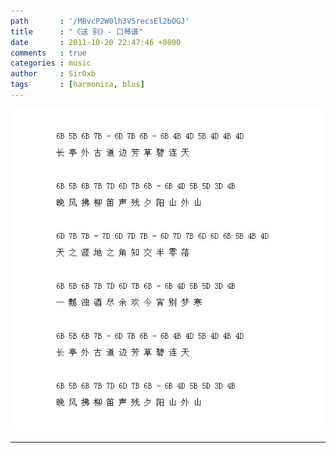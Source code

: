 ```yaml
---
path       : '/M8vcP2W0lh3V5recsEl2bOGJ'
title      : "《送 别》- 口琴谱"
date       : 2011-10-20 22:47:46 +0800
comments   : true
categories : music
author     : Sir0xb
tags       : [harmonica, blus]
---
```


<img src="/images/2011/2011-10-20-224746.jpg" alt="送 别" />

***
